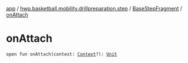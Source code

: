 [app](../../index.md) / [hwp.basketball.mobility.drillpreparation.step](../index.md) / [BaseStepFragment](index.md) / [onAttach](.)

# onAttach

`open fun onAttach(context: `[`Context`](https://developer.android.com/reference/android/content/Context.html)`?): `[`Unit`](https://kotlinlang.org/api/latest/jvm/stdlib/kotlin/-unit/index.html)